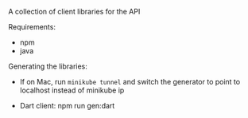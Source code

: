 A collection of client libraries for the API

Requirements:

- npm
- java

Generating the libraries:

- If on Mac, run `minikube tunnel` and switch the generator to point to localhost instead of minikube ip

- Dart client: npm run gen:dart
